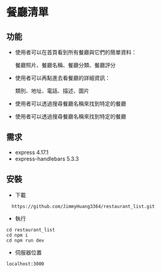# 餐廳清單

## 功能
- 使用者可以在首頁看到所有餐廳與它們的簡單資料：

  餐廳照片、餐廳名稱、餐廳分類、餐廳評分

- 使用者可以再點進去看餐廳的詳細資訊：

  類別、地址、電話、描述、圖片

- 使用者可以透過搜尋餐廳名稱來找到特定的餐廳
- 使用者可以透過搜尋餐廳名稱來找到特定的餐廳

## 需求
- express 4.17.1
- express-handlebars 5.3.3

## 安裝
- 下載
```
  https://github.com/JimmyHuang3364/restaurant_list.git
```
- 執行
```
cd restaurant_list
cd npm i
cd npm run dev
```
- 伺服器位置
```
localhost:3000
```